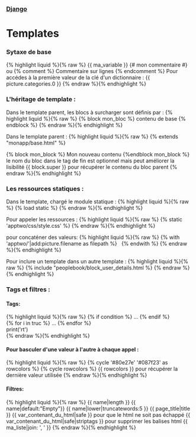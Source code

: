 ### [Django](index.html)
# Templates

### Sytaxe de  base
{% highlight liquid %}{% raw %}
{{ ma_variable }}
{# mon commentaire #} ou {% comment %} Commentaire sur lignes {% endcomment %}
Pour accédes à la première valeur de la clé d'un dictionnaire : {{ picture.categories.0 }}
{% endraw %}{% endhighlight %}

### L'héritage de template :

Dans le template parent, les blocs à surcharger sont définis par :
{% highlight liquid %}{% raw %}
{% block mon_bloc %} contenu de base {% endblock %}
{% endraw %}{% endhighlight %}

Dans le template parent : 
{% highlight liquid %}{% raw %}
{% extends "monapp/base.html" %}

{% block mon_block %} Mon nouveau contenu {%endblock mon_block %} le nom du bloc dans le tag de fin est optionnel mais peut améliorer la lisibilité
{{ block.super }} pour récupérer le contenu du bloc parent
{% endraw %}{% endhighlight %}

### Les ressources statiques :

Dans le template, chargé le module statique :
{% highlight liquid %}{% raw %}
{% load static %}
{% endraw %}{% endhighlight %}

Pour appeler les ressources :
{% highlight liquid %}{% raw %}
{% static 'apptwo/css/style.css' %}
{% endraw %}{% endhighlight %}

pour concaténer des valeurs:
{% highlight liquid %}{% raw %}
{% with 'apptwo/'|add:picture.filename as filepath %}   {% endwith %}
{% endraw %}{% endhighlight %}

Pour inclure un template dans un autre template :
{% highlight liquid %}{% raw %}
{% include "peoplebook/block_user_details.html %}
{% endraw %}{% endhighlight %}





### Tags et filtres :

#### Tags:
{% highlight liquid %}{% raw %}
{% if condition %} ... {% endif %}  
{% for i in truc %} ... {% endfor %}  
    print('rt')  
{% endraw %}{% endhighlight %}

#### Pour basculer d'une valeur à l'autre à chaque appel :
{% highlight liquid %}{% raw %}
{% cycle '#80e27e' '#087f23' as rowcolors %}
{% cycle rowcolors %}
{{ rowcolors }} pour récupérer la dernière valeur utilisée
{% endraw %}{% endhighlight %}


#### Filtres:
{% highlight liquid %}{% raw %}
{{ name|length }}
{{ name|default:"Empty"}}
{{ name|lower|truncatewords:5 }}
{{ page_title|title }}
{{ var_contenant_du_html|safe }} pour que le html ne soit pas échappé
{{ var_contenant_du_html|safe|striptags }} pour supprimer les balises html
{{ ma_liste|join: ', ' }}
{% endraw %}{% endhighlight %}
